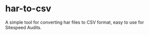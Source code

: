 # har-to-csv
A simple tool for converting har files to CSV format, easy to use for Sitespeed Audits.
